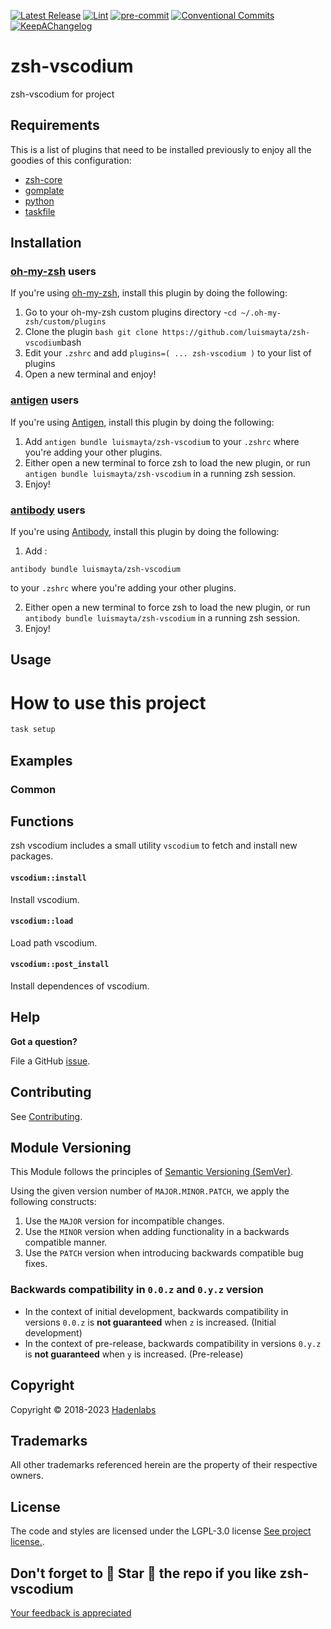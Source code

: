 <!--


  ** DO NOT EDIT THIS FILE
  **
  ** 1) Make all changes to `provision/generator/README.yaml`
  ** 2) Run`task readme` to rebuild this file.
  **
  ** (We maintain HUNDREDS of open source projects. This is how we maintain our sanity.)
  **


  -->

[![Latest Release](https://img.shields.io/github/release/luismayta/zsh-vscodium)](https://github.com/luismayta/zsh-vscodium/releases) [![Lint](https://img.shields.io/github/workflow/status/luismayta/zsh-vscodium/lint-code)](https://github.com/luismayta/zsh-vscodium/actions?workflow=lint-code) [![pre-commit](https://img.shields.io/badge/pre--commit-enabled-brightgreen?logo=pre-commit&logoColor=white)](https://github.com/pre-commit/pre-commit) [![Conventional Commits](https://img.shields.io/badge/Conventional%20Commits-1.0.0-yellow)](https://conventionalcommits.org) [![KeepAChangelog](https://img.shields.io/badge/changelog-Keep%20a%20Changelog%20v1.0.0-orange)](https://keepachangelog.com)

# zsh-vscodium

zsh-vscodium for project

## Requirements

This is a list of plugins that need to be installed previously to enjoy all the goodies of this configuration:

- [zsh-core](https://github.com/hadenlabs/zsh-core)
- [gomplate](https://github.com/hairyhenderson/gomplate)
- [python](https://www.python.org)
- [taskfile](https://github.com/go-task/task)

## Installation

<!-- Space: Projects -->
<!-- Parent: ZshVscodium -->
<!-- Title: Installation Oh-My-Zsh ZshVscodium -->
<!-- Label: ZshVscodium -->
<!-- Label: Project -->
<!-- Label: Installation -->
<!-- Label: Oh-My-Zsh -->
<!-- Include: docs/disclaimer.md -->
<!-- Include: ac:toc -->

### [oh-my-zsh](https://github.com/ohmyzsh/ohmyzsh) users

If you're using [oh-my-zsh](https://github.com/ohmyzsh/ohmyzsh), install this plugin by doing the following:

1.  Go to your oh-my-zsh custom plugins directory -`cd ~/.oh-my-zsh/custom/plugins`
2.  Clone the plugin `bash git clone https://github.com/luismayta/zsh-vscodium`bash
3.  Edit your `.zshrc` and add `plugins=( ... zsh-vscodium )` to your list of plugins
4.  Open a new terminal and enjoy!
    <!-- Space: Projects -->
    <!-- Parent: ZshVscodium -->
    <!-- Title: Installation Antigen ZshVscodium -->
    <!-- Label: ZshVscodium -->
    <!-- Label: Project -->
    <!-- Label: Installation -->
    <!-- Label: Antigen -->
    <!-- Include: docs/disclaimer.md -->
    <!-- Include: ac:toc -->

### [antigen](https://github.com/zsh-users/antigen) users

If you're using [Antigen](https://github.com/zsh-users/antigen), install this plugin by doing the following:

1.  Add `antigen bundle luismayta/zsh-vscodium` to your `.zshrc` where you're adding your other plugins.
2.  Either open a new terminal to force zsh to load the new plugin, or run `antigen bundle luismayta/zsh-vscodium` in a running zsh session.
3.  Enjoy!
    <!-- Space: Projects -->
    <!-- Parent: ZshVscodium -->
    <!-- Title: Installation Antibody ZshVscodium -->
    <!-- Label: ZshVscodium -->
    <!-- Label: Project -->
    <!-- Label: Installation -->
    <!-- Include: docs/disclaimer.md -->
    <!-- Include: ac:toc -->

### [antibody](https://github.com/getantibody/antibody) users

If you're using [Antibody](https://github.com/getantibody/antibody), install this plugin by doing the following:

1. Add :

```{.sourceCode .bash}
antibody bundle luismayta/zsh-vscodium
```

to your `.zshrc` where you're adding your other plugins.

2. Either open a new terminal to force zsh to load the new plugin, or run `antibody bundle luismayta/zsh-vscodium` in a running zsh session.
3. Enjoy!

## Usage

# How to use this project

```bash
task setup
```

## Examples

<!-- Space: Projects -->
<!-- Parent: ZshVscodium -->
<!-- Title: Examples ZshVscodium -->
<!-- Label: Examples -->
<!-- Include: ./../disclaimer.md -->
<!-- Include: ac:toc -->

### Common

 <!-- Space: Projects -->
<!-- Parent: ZshVscodium -->
<!-- Title: Functions ZshVscodium -->
<!-- Label: Functions -->
<!-- Include: disclaimer.md -->
<!-- Include: ac:toc -->

## Functions

zsh vscodium includes a small utility `vscodium` to fetch and install new packages.

#### `vscodium::install`

Install vscodium.

#### `vscodium::load`

Load path vscodium.

#### `vscodium::post_install`

Install dependences of vscodium.

## Help

**Got a question?**

File a GitHub [issue](https://github.com/luismayta/zsh-vscodium/issues).

## Contributing

See [Contributing](./docs/contributing.md).

## Module Versioning

This Module follows the principles of [Semantic Versioning (SemVer)](https://semver.org/).

Using the given version number of `MAJOR.MINOR.PATCH`, we apply the following constructs:

1. Use the `MAJOR` version for incompatible changes.
1. Use the `MINOR` version when adding functionality in a backwards compatible manner.
1. Use the `PATCH` version when introducing backwards compatible bug fixes.

### Backwards compatibility in `0.0.z` and `0.y.z` version

- In the context of initial development, backwards compatibility in versions `0.0.z` is **not guaranteed** when `z` is increased. (Initial development)
- In the context of pre-release, backwards compatibility in versions `0.y.z` is **not guaranteed** when `y` is increased. (Pre-release)

## Copyright

Copyright © 2018-2023 [Hadenlabs](https://hadenlabs.com)

## Trademarks

All other trademarks referenced herein are the property of their respective owners.

## License

The code and styles are licensed under the LGPL-3.0 license [See project license.](LICENSE).

## Don't forget to 🌟 Star 🌟 the repo if you like zsh-vscodium

[Your feedback is appreciated](https://github.com/luismayta/zsh-vscodium/issues)


<!-- Security scan triggered at 2025-09-02 16:00:42 -->